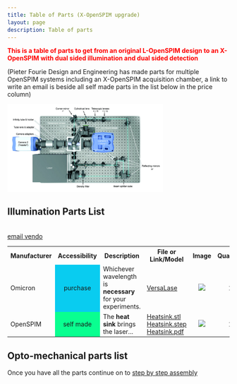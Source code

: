 ```yaml
---
title: Table of Parts (X-OpenSPIM upgrade)
layout: page
description: Table of parts
---
```

<span style="color:#FF0000; font-weight:bold"> This is a table of parts to get from an original L-OpenSPIM design to an X-OpenSPIM with dual sided illumination and dual sided detection</span> 

(Pieter Fourie Design and Engineering has made parts for multiple OpenSPIM systems including an X-OpenSPIM acquisition chamber, a link to write an email is beside all self made parts in the list below in the price column)

<img src="images/X-OpenSPIM_rendering_topview.jpg" width="70%">

## Illumination Parts List

<table>
<tr class="header">
<th>Manufacturer</th>
<th>Accessibility</th>
<th>Description</th>
<th>File or Link/Model</th>
<th>Image</th>
<th>Quantity</th>
<th>Price (EUR)</th>
</tr>
<tr class="odd">

<td> Omicron<br/></td>

<td align="center" bgcolor="# 99ccff">purchase</td>
<td>Whichever wavelength is <strong>necessary</strong> for your experiments.</td>

<td><a href="http://www.vortranlaser.com/">VersaLase</a></td>

<td align="center"><img src="images/Versa-final-sm.jpg" width="70%"></td>

<td align="center">1</td>

<td align="center">200</td>

</tr>

<tr class="even">
<td> OpenSPIM</td>
<td align="center" bgcolor="# 99ff99">self made</td>
<td>
The <strong>heat sink</strong> brings the laser...</td>

<td>
<a href="models/OpenSPIM_Cube-Laser_Heatsink.STL">Heatsink.stl</a><br/>
<a href="models/OpenSPIM_Cube-Laser_Heatsink.STEP">Heatsink.step</a><br/>
<a href="documents/OpenSPIM_Cube-Laser_Heatsink.PDF">Heatsink.pdf</a>
</td>

<td align="center"><img src="images/Laser_heatsink.jpg" width="70%"></td>

<td align="center">1</td>

<td align="center">70,</td><br><a href="mailto:wwwpfdecouk@gmail.com?Subject=Production%20of%20___%20laser%20heatsink%20for%20the%20OpenSPIM%20system">email vendo </a></td>

</tr>

</table>

## Opto-mechanical parts list


</table>

Once you have all the parts continue on to [step by step assembly](Step_by_step_assembly)
